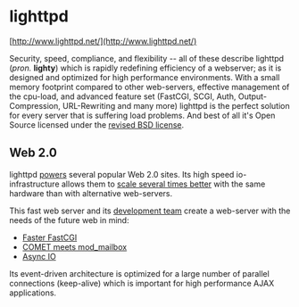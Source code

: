 # lighttpd
[http://www.lighttpd.net/](http://www.lighttpd.net/)

Security, speed, compliance, and flexibility -- all of these describe lighttpd (*pron.* **lighty**) which is rapidly redefining efficiency of a webserver; as it is designed and optimized for high performance environments. With a small memory footprint compared to other web-servers, effective management of the cpu-load, and advanced feature set (FastCGI, SCGI, Auth, Output-Compression, URL-Rewriting and many more) lighttpd is the perfect solution for every server that is suffering load problems. And best of all it's Open Source licensed under the [revised BSD license](http://www.lighttpd.net/assets/COPYING).

## Web 2.0

lighttpd [powers](http://redmine.lighttpd.net/projects/lighttpd/wiki/PoweredByLighttpd) several popular Web 2.0 sites. Its high speed io-infrastructure allows them to [scale several times better](http://www.lighttpd.net/benchmark) with the same hardware than with alternative web-servers.

This fast web server and its [development team](http://redmine.lighttpd.net/projects/lighttpd/wiki/DevelopersList) create a web-server with the needs of the future web in mind:

- [Faster FastCGI](http://blog.lighttpd.net/articles/2006/11/29/faster-fastcgi)
- [COMET meets mod_mailbox](http://blog.lighttpd.net/articles/2006/11/27/comet-meets-mod_mailbox)
- [Async IO](http://blog.lighttpd.net/articles/2006/11/12/lighty-1-5-0-and-linux-aio)

Its event-driven architecture is optimized for a large number of parallel connections (keep-alive) which is important for high performance AJAX applications.